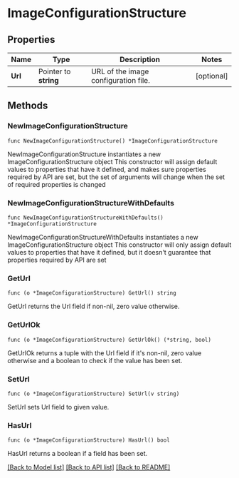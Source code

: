 # ImageConfigurationStructure

## Properties

Name | Type | Description | Notes
------------ | ------------- | ------------- | -------------
**Url** | Pointer to **string** | URL of the image configuration file. | [optional] 

## Methods

### NewImageConfigurationStructure

`func NewImageConfigurationStructure() *ImageConfigurationStructure`

NewImageConfigurationStructure instantiates a new ImageConfigurationStructure object
This constructor will assign default values to properties that have it defined,
and makes sure properties required by API are set, but the set of arguments
will change when the set of required properties is changed

### NewImageConfigurationStructureWithDefaults

`func NewImageConfigurationStructureWithDefaults() *ImageConfigurationStructure`

NewImageConfigurationStructureWithDefaults instantiates a new ImageConfigurationStructure object
This constructor will only assign default values to properties that have it defined,
but it doesn't guarantee that properties required by API are set

### GetUrl

`func (o *ImageConfigurationStructure) GetUrl() string`

GetUrl returns the Url field if non-nil, zero value otherwise.

### GetUrlOk

`func (o *ImageConfigurationStructure) GetUrlOk() (*string, bool)`

GetUrlOk returns a tuple with the Url field if it's non-nil, zero value otherwise
and a boolean to check if the value has been set.

### SetUrl

`func (o *ImageConfigurationStructure) SetUrl(v string)`

SetUrl sets Url field to given value.

### HasUrl

`func (o *ImageConfigurationStructure) HasUrl() bool`

HasUrl returns a boolean if a field has been set.


[[Back to Model list]](../README.md#documentation-for-models) [[Back to API list]](../README.md#documentation-for-api-endpoints) [[Back to README]](../README.md)


